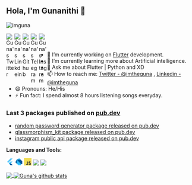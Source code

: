 ## Hola, I'm Gunanithi 👋

<p align="left"> <img src="https://komarev.com/ghpvc/?username=imtheguna&label=Views&color=blue&style=plastic" alt="imguna" /> </p>

<a href="https://twitter.com/imtheguna">
  <img align="left" alt="Guna's Twitter" width="22px" src="https://cdn.jsdelivr.net/npm/simple-icons@v3/icons/twitter.svg" />
</a>
<a href="https://www.linkedin.com/in/imtheguna/">
  <img align="left" alt="Guna's Linkdein" width="22px" src="https://cdn.jsdelivr.net/npm/simple-icons@v3/icons/linkedin.svg" />
</a>
<a href="https://github.com/imtheguna">
  <img align="left" alt="Guna's Github" width="22px" src="https://cdn.jsdelivr.net/npm/simple-icons@v3/icons/github.svg" />
</a>
<a href="https://t.me/imtheguna">
  <img align="left" alt="Guna's Telegram" width="22px" src="https://cdn.jsdelivr.net/npm/simple-icons@v3/icons/telegram.svg" />
</a>
<a href="https://www.instagram.com/guna.twin/">
  <img align="left" alt="Guna's Instagram" width="22px" src="https://cdn.jsdelivr.net/npm/simple-icons@v3/icons/instagram.svg" />
</a>


<br/>
<br/>

- 🔭 I’m currently working on [Flutter](https://flutter.dev/) development.
- 🌱 I’m currently learning more about Artificial intelligence.
- 💬 Ask me about Flutter | Python and XD
- 📫 How to reach me: [Twitter - @imtheguna](https://twitter.com/imtheguna) , [Linkedin - @imtheguna](https://www.linkedin.com/in/imtheguna/)
- 😄 Pronouns: He/His
- ⚡ Fun fact: I spend almost 8 hours listening songs everyday.

### Last 3 packages published on [pub.dev](http://pub.dev/)
<!-- BLOG-POST-LIST:START -->
- [random password generator package released on pub.dev](https://pub.dev/packages/random_password_generator)
- [glassmorphism_kit package released on pub.dev](https://pub.dev/packages/glassmorphism_kit)
- [instagram public api package released on pub.dev](https://pub.dev/packages/instagram_public_api)
<!-- BLOG-POST-LIST:END -->


**Languages and Tools:**  

<code><img height="20" src="https://raw.githubusercontent.com/github/explore/80688e429a7d4ef2fca1e82350fe8e3517d3494d/topics/flutter/flutter.png"></code>
<code><img height="20" src="https://raw.githubusercontent.com/github/explore/80688e429a7d4ef2fca1e82350fe8e3517d3494d/topics/dart/dart.png"></code>
<code><img height="20" src="https://raw.githubusercontent.com/github/explore/80688e429a7d4ef2fca1e82350fe8e3517d3494d/topics/javascript/javascript.png"></code>
<code><img height="20" src="https://user-images.githubusercontent.com/58139175/115851218-54100700-a444-11eb-86d3-7361b666977b.png"></code>
<code><img height="20" src="https://user-images.githubusercontent.com/58139175/115851384-81f54b80-a444-11eb-9312-6a3fde0a9920.jpg"></code>

<a href="https://github.com/imtheguna">
  <img align="center" src="https://github-readme-stats.vercel.app/api/top-langs/?username=imtheguna&theme=light" />
</a>
<a href="https://github.com/imtheguna">
 <img align="center" src="https://github-readme-stats.vercel.app/api?username=imtheguna&show_icons=true&theme=light&line_height=40" alt="Guna's github stats"/>
</a>

<div align="center">
</div>


